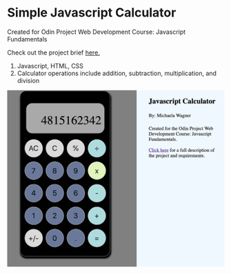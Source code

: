 
<h1>Simple Javascript Calculator</h1>
<p>Created for Odin Project Web Development Course: Javascript Fundamentals</p>
<p>Check out the project brief <a href="https://www.theodinproject.com/lessons/calculator">here.</a>

<ol>
<li>Javascript, HTML, CSS</li>
<li>Calculator operations include addition, subtraction, multiplication, and division</li>
</ol>

<img src="image.png">
